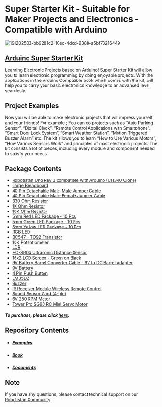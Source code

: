 # Super Starter Kit - Suitable for Maker Projects and Electronics - Compatible with Arduino
![191202503-bb9281c2-10ec-4dcd-9388-a5bf73216449](https://user-images.githubusercontent.com/112697142/193266611-ab69af86-7a8b-4d08-b607-cb94dc138596.jpg)




## [Arduino Super Starter Kit](https://shop.robotistan.com/products/electronic-super-starter-kit-suitable-for-maker-projects-and-electronics-compatible-with-arduino-super-starter-pack-for-beginners "Heading link")
Learning Electronic Projects based on Arduino! Super Starter Kit will allow you to learn electronic programming by doing enjoyable projects. With the applications in the Arduino Compatible book which comes with the kit, will help you to carry your basic electronics knowledge to an advanced level seamlesly.


## Project Examples
Now you will be able to make electronic projects that will impress yourself and your friends! For example ; You can do projects such as “Auto Parking Sensor”, “Digital Clock”, “Remote Control Applications with Smartphone”, “Smart Door Lock System”, “Smart Weather Station”, “Motion Triggered Buzzer Alarm” etc. The kit allows you to learn “How to Use Various Motors”, “How Various Sensors Work” and principles of most electronic projects. The kit consists a lot of pieces, including every module and component needed to satisfy your needs.

## Package Contents

- [Robotistan Uno Rev 3 compatible with Arduino (CH340 Clone)](https://shop.robotistan.com/products/robotistan-uno-with-headers-for-arduino-with-usb-cable-usb-chip-ch340?_pos=2&_sid=8430ed98f&_ss=r "Heading Link")
- [Large Breadboard](https://shop.robotistan.com/products/standart-size-breadboard-830-holes?_pos=2&_sid=f37302e21&_ss=r "Heading Link")
- [40 Pin Detachable Male-Male Jumper Cable](https://shop.robotistan.com/products/jumper-wires-standards-26-awg-40-pack?_pos=1&_sid=e681b5c50&_ss=r "Heading Link")
- [40 Pin Detachable Male-Female Jumper Cable](https://shop.robotistan.com/products/jumper-wires-standards-26-awg-40-pack?_pos=1&_sid=e681b5c50&_ss=r "Heading Link")
- [330 Ohm Resistor](https://www.robotistan.com/14w-330r-direnc-paketi-10-adet "Heading Link")
- [1K Ohm Resistor](https://www.robotistan.com/14w-1k-direnc-paketi-10-adet "Heading Link")
- [10K Ohm Resistor](https://www.robotistan.com/14w-10k-direnc-paketi-10-adet "Heading Link")
- [5mm Red LED Package - 10 Pcs](https://www.robotistan.com/5mm-kirmizi-led-paketi-10-adet "Heading Link")
- [5mm Green LED Package - 10 Pcs](https://www.robotistan.com/5mm-yesil-led-paketi-10-adet "Heading Link")
- [5mm Yellow LED Package - 10 Pcs](https://www.robotistan.com/5mm-sari-led-paketi-10-adet "Heading Link")
- [RGB LED](https://www.robotistan.com/5mm-seffaf-rgb-led "Heading Link")
- [BC547 - TO92 Transistor](https://www.robotistan.com/bc547-to92 "Heading Link")
- [10K Potentiometer](https://www.robotistan.com/10k-potansiyometre-ayarli-direnc "Heading Link")
- [LDR](https://www.robotistan.com/5mm-ldr "Heading Link")
- [HC-SR04 Ultrasonic Distance Sensor](https://www.robotistan.com/hc-sr04-ultrasonik-mesafe-sensoru "Heading Link")
- [16x2 LCD Screen - Green on Black](https://shop.robotistan.com/products/16x2-lcd-screen-green-on-black?_pos=1&_sid=25c1e7228&_ss=r "Heading Link")
- [9V Battery Barrel Converter Cable - 9V to DC Barrel Adapter](https://shop.robotistan.com/products/9-v-battery-barrel-converter-cable-9-v-to-dc-barrel-adapter?_pos=2&_sid=ffdcd27e9&_ss=r "Heading Link")
- [9V Battery](https://www.robotistan.com/gp-ultra-9v-pil "Heading Link")
- [4 Pin Push Button](https://www.robotistan.com/4-pinli-push-buton-siyah-6x6x5mm "Heading Link")
- [LM35DZ](https://www.robotistan.com/lm35 "Heading Link")
- [Buzzer](https://www.robotistan.com/buzzer "Heading Link")
- [IR Receiver Module Wireless Remote Control ](https://www.robotistan.com/ir-alici-verici-kumanda-seti-ir-receiver-module-wireless-remote-control-k "Heading Link")
- [Sound Sensor Card (4-pin)](https://shop.robotistan.com/products/sound-sensor-4pin "Heading Link")
- [6V 250 RPM Motor](https://shop.robotistan.com/products/6v-250-rpm-motor-and-wheel-set?_pos=2&_sid=a4a1ec608&_ss=r "Heading Link")
- [Tower Pro SG90 RC Mini Servo Motor](https://shop.robotistan.com/products/tower-pro-sg90-rc-mini-servo-motor?_pos=5&_sid=a4a1ec608&_ss=r "Heading Link")


##### To purchase, please click [here](https://shop.robotistan.com/products/electronic-super-starter-kit-suitable-for-maker-projects-and-electronics-compatible-with-arduino-super-starter-pack-for-beginners "Heading Link").

## Repository Contents
- ##### [Examples](https://github.com/Robotistan/ArduinoSuperStarterKit/tree/main/Examples "Heading link") 
- ##### [Book](https://github.com/Robotistan/ArduinoSuperStarterKit/tree/main/Book "Heading link")
- ##### [Documents](https://github.com/Robotistan/ArduinoSuperStarterKit/tree/main/Documents "Heading link")

## Note
If you have any questions, please contact technical support on our [Robotistan Community](https://community.robotistan.com/).
